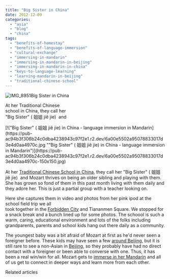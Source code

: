 ```yaml
---
title: "Big Sister in China"
date: 2012-12-09
categories: 
  - "asia"
  - "blog"
  - "china"
tags: 
  - "benefits-of-homestay"
  - "benefits-of-language-immersion"
  - "cultural-exchange"
  - "immersing-in-mandarin"
  - "immersing-in-mandarin-in-beijing"
  - "immersing-in-mandarin-in-china"
  - "keys-to-language-learning"
  - "learning-mandarin-in-beijing"
  - "traditional-chinese-school"
---
```


![IMG_8951](https://pub-ac94b3f306b24c0dba4238943c97f2e1.r2.dev/6a00e5502a95078833017ee5c1d932970d.jpg)Big Sister in China  
  
At her Traditional Chinese  
school in China, they call her  
"Big Sister" ( 姐姐 jiě jie)  and

<!--more--> [!["Big Sister" ( 姐姐 jiě jie) in China - language immersion in Mandarin](https://pub-ac94b3f306b24c0dba4238943c97f2e1.r2.dev/6a00e5502a95078833017d3e4d0aa4970c.jpg ""Big Sister" ( 姐姐 jiě jie) in China - language immersion in Mandarin")](https://pub-ac94b3f306b24c0dba4238943c97f2e1.r2.dev/6a00e5502a95078833017d3e4d0aa4970c-150x150.jpg)  
  
At her [Traditional Chinese School in China](https://pub-ac94b3f306b24c0dba4238943c97f2e1.r2.dev/2012/11/mandarin-immersion-in-china.html "traditional chinese school in China"), they call her "Big Sister" ( 姐姐 jiě jie)  and Mozart thrives on being an older sibling and playing with them. She has grown so fond of them in this past month living with them daily and they adore her. This is just a partial group with a teacher looking on.  
  
Here she captures them in video and photos from her pink ipod at the school field trip we all  
took together in the [Forbidden City](https://pub-ac94b3f306b24c0dba4238943c97f2e1.r2.dev/2012/11/forbidden-city-and-beijings-best.html "forbidden city") and Tiananmen Square. We stopped for a snack break and a bunch lined up for some photos. The schoool is such a warm, caring, educational environment and lots of the folks including grandparents, parents and school kids hang out there daily as a community.  
  
The youngest baby was a bit afraid of Mozart at first as he'd never seen a foreigner before. These kids may have seen a few [around Beijing](https://pub-ac94b3f306b24c0dba4238943c97f2e1.r2.dev/2012/11/beijing-blonde-and-pink-electic-bike.html "beijing travel"), but it is still rare to see a non-Asian in [Beijing](https://pub-ac94b3f306b24c0dba4238943c97f2e1.r2.dev/2012/11/peking-duck-in-beijing.html "beijing"), so they probably have had no direct contact with a foreigner or been able to converse with one. Thus, it has been a real win/win for all. Mozart gets to [immerse in her Mandarin](https://pub-ac94b3f306b24c0dba4238943c97f2e1.r2.dev/2012/06/why-learn-mandarin-in-tropical-asia-penang.html "immerse in her mandarin") and all of us get to connect in deeper ways and learn more from each other.  
  

Related articles

